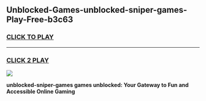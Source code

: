 
## Unblocked-Games-unblocked-sniper-games-Play-Free-b3c63
<h3>
<a href="https://premium76.site?title=unblocked-sniper-games&ref=10A">CLICK TO PLAY</a></h3>
<hr>

<h3>
<a href="https://premium76.site?title=unblocked-sniper-games&ref=10A">CLICK 2 PLAY</a>
  
</h3>

<a href="https://premium76.site?title=unblocked-sniper-games&ref=10A"><img src="https://clearcache.store/games.png"></a>


**unblocked-sniper-games games unblocked: Your Gateway to Fun and Accessible Online Gaming**
